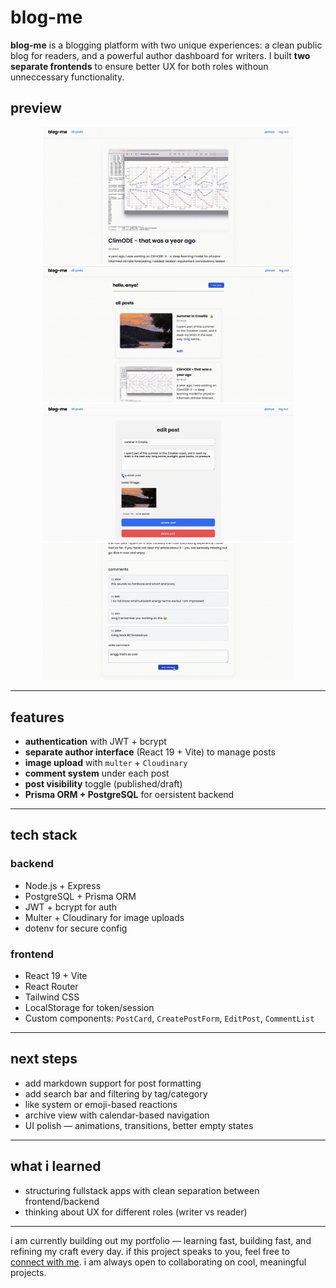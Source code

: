 # blog-me

**blog-me** is a blogging platform with two unique experiences: a clean public blog for readers, and a powerful author dashboard for writers. I built **two separate frontends** to ensure better UX for both roles withoun unneccessary functionality.

## preview

<p align="center">
  <img src="./frontend-public/public/post.png" width="400" />
  <img src="./frontend-public/public/author-page.png" width="400" />
  <img src="./frontend-public/public/edit-post.png" width="400" />
  <img src="./frontend-public/public/comments.png" width="400" />
</p>

---

## features

- **authentication** with JWT + bcrypt
- **separate author interface** (React 19 + Vite) to manage posts
- **image upload** with `multer` + `Cloudinary`
- **comment system** under each post
- **post visibility** toggle (published/draft)
- **Prisma ORM + PostgreSQL** for oersistent backend

---

## tech stack

### backend

- Node.js + Express
- PostgreSQL + Prisma ORM
- JWT + bcrypt for auth
- Multer + Cloudinary for image uploads
- dotenv for secure config

### frontend

- React 19 + Vite
- React Router
- Tailwind CSS
- LocalStorage for token/session
- Custom components: `PostCard`, `CreatePostForm`, `EditPost`, `CommentList`

---

## next steps

- add markdown support for post formatting
- add search bar and filtering by tag/category
- like system or emoji-based reactions
- archive view with calendar-based navigation
- UI polish — animations, transitions, better empty states

---

## what i learned

- structuring fullstack apps with clean separation between frontend/backend
- thinking about UX for different roles (writer vs reader)

---

i am currently building out my portfolio — learning fast, building fast, and refining my craft every day. if this project speaks to you, feel free to [connect with me](https://github.com/ssendns). i am always open to collaborating on cool, meaningful projects.
